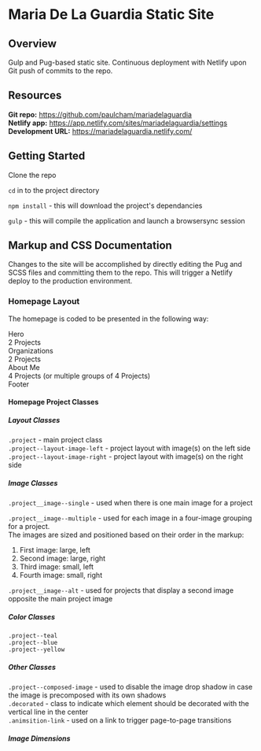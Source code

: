 # Maria De La Guardia Static Site

## Overview

Gulp and Pug-based static site. Continuous deployment with Netlify upon Git push of commits to the repo. 

## Resources
**Git repo:** https://github.com/paulcham/mariadelaguardia  
**Netlify app:** https://app.netlify.com/sites/mariadelaguardia/settings  
**Development URL:** https://mariadelaguardia.netlify.com/

## Getting Started
Clone the repo

`cd` in to the project directory

`npm install` - this will download the project's dependancies

`gulp` - this will compile the application and launch a browsersync session

## Markup and CSS Documentation

Changes to the site will be accomplished by directly editing the Pug and SCSS files and committing them to the repo. This will trigger a Netlify deploy to the production environment.

### Homepage Layout
The homepage is coded to be presented in the following way:

Hero  
2 Projects  
Organizations  
2 Projects  
About Me  
4 Projects (or multiple groups of 4 Projects)  
Footer

#### Homepage Project Classes
##### Layout Classes
`.project` - main project class  
`.project--layout-image-left` - project layout with image(s) on the left side  
`.project--layout-image-right` - project layout with image(s) on the right side

##### Image Classes
`.project__image--single` - used when there is one main image for a project

`.project__image--multiple` - used for each image in a four-image grouping for a project.  
The images are sized and positioned based on their order in the markup:  
1. First image: large, left  
2. Second image: large, right  
3. Third image: small, left  
4. Fourth image: small, right
 
`.project__image--alt` - used for projects that display a second image opposite the main project image

##### Color Classes
`.project--teal`  
`.project--blue`  
`.project--yellow`

##### Other Classes
`.project--composed-image` - used to disable the image drop shadow in case the image is precomposed with its own shadows  
`.decorated` - class to indicate which element should be decorated with the vertical line in the center  
`.animsition-link` - used on a link to trigger page-to-page transitions

##### Image Dimensions

